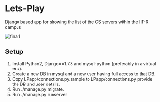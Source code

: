 # Lets-Play
Django based app for showing the list of the CS servers within the IIT-R campus

![final1](https://cloud.githubusercontent.com/assets/10174820/12300679/9b145f62-ba42-11e5-892a-c1f94c885250.png)


## Setup
1. Install Python2, Django==1.7.8 and mysql-python (preferably in a virtual env).
2. Create a new DB in mysql and a new user having full access to that DB.
3. Copy LPapp/connections.py.sample to LPapp/connections.py provide the DB and user details.
4. Run ./manage.py migrate.
5. Run ./manage.py runserver